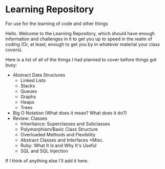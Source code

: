 # Learning Repository
For use for the learning of code and other things

Hello. Welcome to the Learning Repository, which should have enough information and challenges in it to get you up to speed in the realm of coding (Or, at least, enough to get you by in whatever material your class covers).

Here is a list of all of the things I had planned to cover before things got busy:
* Abstract Data Structures
	* Linked Lists
	* Stacks
	* Queues
	* Graphs
	* Heaps
	* Trees
* Big O Notation (What does it mean? What does it do?)
* Review: Classes
	* Inheritance: Superclasses and Subclasses
	* Polymorphism/Basic Class Structure
	* Overloaded Methods and Flexibility
	* Abstract Classes and Interfaces
*Misc.
	* Ruby: What It Is and Why It's Useful
	* SQL and SQL Injection

If I think of anything else I'll add it here.